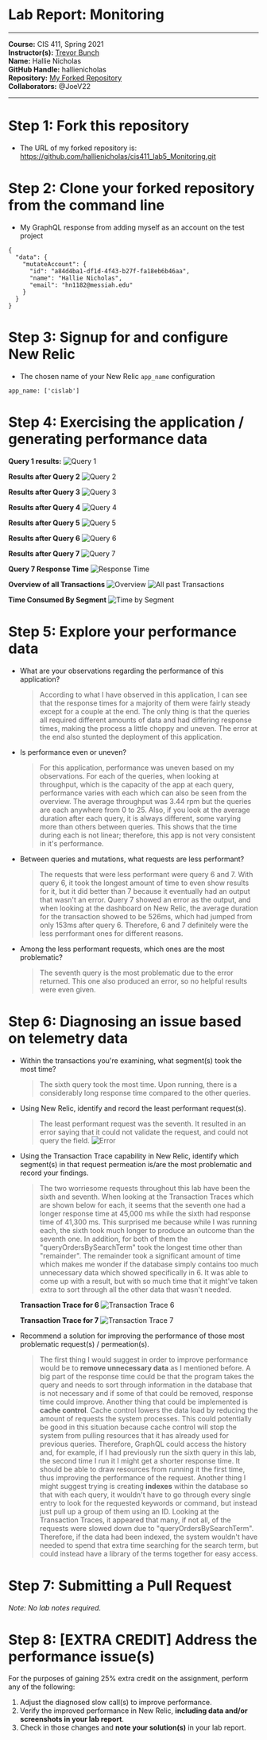 # Lab Report: Monitoring
___
**Course:** CIS 411, Spring 2021  
**Instructor(s):** [Trevor Bunch](https://github.com/trevordbunch)  
**Name:** Hallie Nicholas  
**GitHub Handle:** hallienicholas  
**Repository:** [My Forked Repository](https://github.com/hallienicholas/cis411_lab5_Monitoring.git)  
**Collaborators:** 
 @JoeV22
___

# Step 1: Fork this repository
- The URL of my forked repository is: https://github.com/hallienicholas/cis411_lab5_Monitoring.git

# Step 2: Clone your forked repository from the command line
- My GraphQL response from adding myself as an account on the test project
```
{
  "data": {
    "mutateAccount": {
      "id": "a84d4ba1-df1d-4f43-b27f-fa18eb6b46aa",
      "name": "Hallie Nicholas",
      "email": "hn1182@messiah.edu"
    }
  }
}
```

# Step 3: Signup for and configure New Relic
- The chosen name of your New Relic ```app_name``` configuration
```
app_name: ['cislab']
```

# Step 4: Exercising the application / generating performance data

**Query 1 results:**
![Query 1](/assets/query1.png)

**Results after Query 2**
![Query 2](/assets/query2.png)

**Results after Query 3**
![Query 3](/assets/query3.png)

**Results after Query 4**
![Query 4](/assets/query4.png)

**Results after Query 5**
![Query 5](/assets/query5.png)

**Results after Query 6**
![Query 6](/assets/query6.png)

**Results after Query 7**
![Query 7](/assets/query7.png)

**Query 7 Response Time**
![Response Time](/assets/responsetime.png)

**Overview of all Transactions**
![Overview](/assets/overview.png)
![All past Transactions](/assets/transactions_all.png)

**Time Consumed By Segment**
![Time by Segment](/assets/bySegment.png)

# Step 5: Explore your performance data
* What are your observations regarding the performance of this application? 
  > According to what I have observed in this application, I can see that the response times for a majority of them were fairly steady except for a couple at the end. The only thing is that the queries all required different amounts of data and had differing response times, making the process a little choppy and uneven. The error at the end also stunted the deployment of this application.

* Is performance even or uneven? 
  > For this application, performance was uneven based on my observations. For each of the queries, when looking at throughput, which is the capacity of the app at each query, performance varies with each which can also be seen from the overview. The average throughput was 3.44 rpm but the queries are each anywhere from 0 to 25. Also, if you look at the average duration after each query, it is always different, some varying more than others between queries. This shows that the time during each is not linear; therefore, this app is not very consistent in it's performance. 

* Between queries and mutations, what requests are less performant? 
  > The requests that were less performant were query 6 and 7. With query 6, it took the longest amount of time to even show results for it, but it did better than 7 because it eventually had an output that wasn't an error. Query 7 showed an error as the output, and when looking at the dashboard on New Relic, the average duration for the transaction showed to be 526ms, which had jumped from only 153ms after query 6. Therefore, 6 and 7 definitely were the less perrformant ones for different reasons.

* Among the less performant requests, which ones are the most problematic?
  > The seventh query is the most problematic due to the error returned. This one also produced an error, so no helpful results were even given.

# Step 6: Diagnosing an issue based on telemetry data
* Within the transactions you're examining, what segment(s) took the most time?
  > The sixth query took the most time. Upon running, there is a considerably long response time compared to the other queries.
* Using New Relic, identify and record the least performant request(s).
  > The least performant request was the seventh. It resulted in an error saying that it could not validate the request, and could not query the field.
  ![Error](/assets/error.png)
* Using the Transaction Trace capability in New Relic, identify which segment(s) in that request permeation is/are the most problematic and record your findings.
  > The two worriesome requests throughout this lab have been the sixth and seventh. When looking at the Transaction Traces which are shown below for each, it seems that the seventh one had a longer response time at 45,000 ms while the sixth had response time of 41,300 ms. This surprised me because while I was running each, the sixth took much longer to produce an outcome than the seventh one. In addition, for both of them the "queryOrdersBySearchTerm" took the longest time other than "remainder". The remainder took a significant amount of time which makes me wonder if the database simply contains too much unnecessary data which showed specifically in 6. It was able to come up with a result, but with so much time that it might've taken extra to sort through all the other data that wasn't needed.

  **Transaction Trace for 6**
  ![Transaction Trace 6](/assets/6_transaction.png)

  **Transaction Trace for 7**
  ![Transaction Trace 7](/assets/responsetime.png)

* Recommend a solution for improving the performance of those most problematic request(s) / permeation(s).
  > The first thing I would suggest in order to improve performance would be to **remove unnecessary data** as I mentioned before. A big part of the response time could be that the program takes the query and needs to sort through information in the database that is not necessary and if some of that could be removed, response time could improve. Another thing that could be implemented is **cache control**. Cache control lowers the data load by reducing the amount of requests the system processes. This could potentially be good in this situation because cache control will stop the system from pulling resources that it has already used for previous queries. Therefore, GraphQL could access the history and, for example, if I had previously run the sixth query in this lab, the second time I run it I might get a shorter response time. It should be able to draw resources from running it the first time, thus improving the performance of the request. Another thing I might suggest trying is creating **indexes** within the database so that with each query, it wouldn't have to go through every single entry to look for the requested keywords or command, but instead just pull up a group of them using an ID. Looking at the Transaction Traces, it appeared that many, if not all, of the requests were slowed down due to "queryOrdersBySearchTerm". Therefore, if the data had been indexed, the system wouldn't have needed to spend that extra time searching for the search term, but could instead have a library of the terms together for easy access.
# Step 7: Submitting a Pull Request
_Note: No lab notes required._

# Step 8: [EXTRA CREDIT] Address the performance issue(s)
For the purposes of gaining 25% extra credit on the assignment, perform any of the following:
1. Adjust the diagnosed slow call(s) to improve performance. 
2. Verify the improved performance in New Relic, **including data and/or screenshots in your lab report**.
2. Check in those changes and **note your solution(s)** in your lab report.